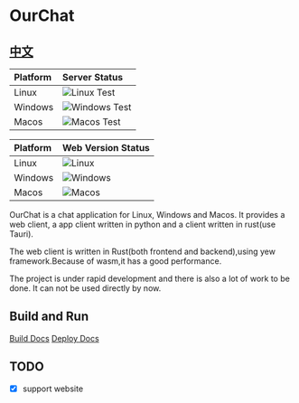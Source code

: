 # OurChat

## [中文](./README-zh.md)

| Platform | Server Status                                                                                          |
| :------- | :----------------------------------------------------------------------------------------------------- |
| Linux    | ![Linux Test](https://img.shields.io/github/actions/workflow/status/skyuoi/ourchat/rust_linux.yml)     |
| Windows  | ![Windows Test](https://img.shields.io/github/actions/workflow/status/skyuoi/ourchat/rust_windows.yml) |
| Macos    | ![Macos Test](https://img.shields.io/github/actions/workflow/status/skyuoi/ourchat/rust_macos.yml)     |

| Platform | Web Version Status                                                                               |
| :------- | :----------------------------------------------------------------------------------------------- |
| Linux    | ![Linux](https://img.shields.io/github/actions/workflow/status/skyuoi/ourchat/web_linux.yml)     |
| Windows  | ![Windows](https://img.shields.io/github/actions/workflow/status/skyuoi/ourchat/web_windows.yml) |
| Macos    | ![Macos](https://img.shields.io/github/actions/workflow/status/skyuoi/ourchat/web_macos.yml)     |

OurChat is a chat application for Linux, Windows and Macos. It provides a web client, a app client written in python and a client written in rust(use Tauri).

The web client is written in Rust(both frontend and backend),using yew framework.Because of wasm,it has a good performance.

The project is under rapid development and there is also a lot of work to be done. It can not be used directly by now.

## Build and Run

[Build Docs](docs/build.md)
[Deploy Docs](docs/deploy.md)

## TODO

- [x] support website
